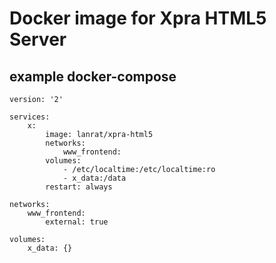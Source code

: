 # Docker image for Xpra HTML5 Server


## example docker-compose

```
version: '2'

services:
    x:
        image: lanrat/xpra-html5
        networks:
            www_frontend:
        volumes:
            - /etc/localtime:/etc/localtime:ro
            - x_data:/data
        restart: always

networks:
    www_frontend:
        external: true

volumes:
    x_data: {}

```